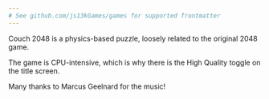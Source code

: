 ```yaml
---
# See github.com/js13kGames/games for supported frontmatter
---
```

Couch 2048 is a physics-based puzzle, loosely related to the original 2048 game.

The game is CPU-intensive, which is why there is the High Quality toggle on the title screen.

Many thanks to Marcus Geelnard for the music!